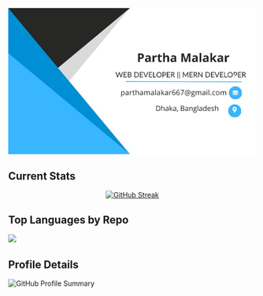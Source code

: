 <a href="https://www.linkedin.com/in/partha-malakar-ba1350247/">
<img src="https://raw.githubusercontent.com/ParthaMalakar/ParthaMalakar/main/images/1.jpg" />
</a>

## Current Stats
<p align="center">
<a  href="https://git.io/streak-stats"><img src="https://github-readme-streak-stats.herokuapp.com?user=ParthaMalakar" alt="GitHub Streak" /></a>
</p>

## Top Languages by Repo
![](http://github-profile-summary-cards.vercel.app/api/cards/repos-per-language?username=ParthaMalakar&theme=default)
## Profile Details

![GitHub Profile Summary](http://github-profile-summary-cards.vercel.app/api/cards/profile-details?username=ParthaMalakar&theme=default)



<!--
**ParthaMalakar/ParthaMalakar** is a ✨ _special_ ✨ repository because its `README.md` (this file) appears on your GitHub profile.

Here are some ideas to get you started:

- 🔭 I’m currently working on ...
- 🌱 I’m currently learning ...
- 👯 I’m looking to collaborate on ...
- 🤔 I’m looking for help with ...
- 💬 Ask me about ...
- 📫 How to reach me: ...
- 😄 Pronouns: ...
- ⚡ Fun fact: ...
-->
